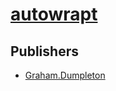 # [autowrapt](https://pypi.org/project/autowrapt)



## Publishers
- [Graham.Dumpleton](https://pypi.org/user/Graham.Dumpleton)

